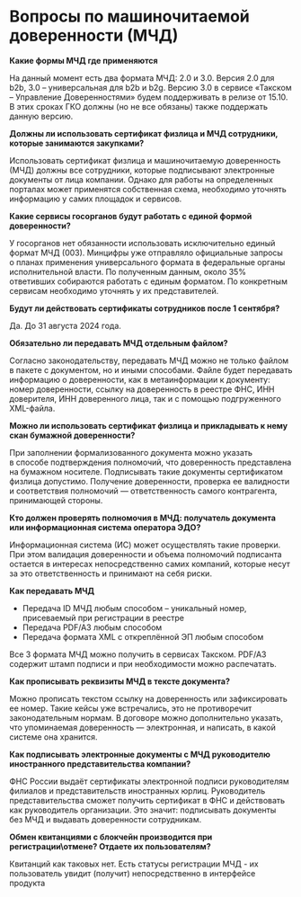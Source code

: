 ﻿# Вопросы по машиночитаемой доверенности (МЧД)
**Какие формы МЧД где применяются**

На данный момент есть два формата МЧД: 2.0 и 3.0. Версия 2.0 для b2b, 3.0 – универсальная для b2b и b2g. Версию 3.0 в сервисе «Такском – Управление Доверенностями» будем поддерживать в релизе от 15.10. В этих сроках ГКО должны (но не все обязаны) также поддержать данную версию.

**Должны ли использовать сертификат физлица и МЧД сотрудники, которые занимаются закупками?**

Использовать сертификат физлица и машиночитаемую доверенность (МЧД) должны все сотрудники, которые подписывают электронные документы от лица компании. Однако для работы на определенных порталах может применятся собственная схема, необходимо уточнять информацию у самих площадок и сервисов.

**Какие сервисы госорганов будут работать с единой формой доверенности?**

У госорганов нет обязанности использовать исключительно единый формат МЧД (003). Минцифры уже отправляло официальные запросы о планах применения универсального формата в федеральные органы исполнительной власти. По полученным данным, около 35% ответивших собираются работать с единым форматом. По конкретным сервисам необходимо уточнять у их представителей.

**Будут ли действовать сертификаты сотрудников после 1 сентября?**

Да. До 31 августа 2024 года.

**Обязательно ли передавать МЧД отдельным файлом?**

Согласно законодательству, передавать МЧД можно не только файлом в пакете с документом, но и иными способами. Файле будет передавать информацию о доверенности, как в метаинформации к документу: номер доверенности, ссылку на доверенность в реестре ФНС, ИНН доверителя, ИНН доверенного лица, так и с помощью подгруженного XML-файла.

**Можно ли использовать сертификат физлица и прикладывать к нему скан бумажной доверенности?**

При заполнении формализованного документа можно указать в способе подтверждения полномочий, что доверенность представлена на бумажном носителе. Подписывать такие документы сертификатом физлица допустимо. Получение доверенности, проверка ее валидности и соответствия полномочий — ответственность самого контрагента, принимающей стороны.

**Кто должен проверять полномочия в МЧД: получатель документа или информационная система оператора ЭДО?**

Информационная система (ИС) может осуществлять такие проверки. При этом валидация доверенности и объема полномочий подписанта остается в интересах непосредственно самих компаний, которые несут за это ответственность и принимают на себя риски.

**Как передавать МЧД**

- Передача ID МЧД любым способом – уникальный номер, присеваемый при регистрации в реестре
- Передача PDF/A3 любым способом
- Передача формата XML с откреплённой ЭП любым способом

Все 3 формата МЧД можно получить в сервисах Такском. PDF/A3 содержит штамп подписи и при необходимости можно распечатать.

**Как прописывать реквизиты МЧД в тексте документа?**

Можно прописать текстом ссылку на доверенность или зафиксировать ее номер. Такие кейсы уже встречались, это не противоречит законодательным нормам. В договоре можно дополнительно указать, что упоминаемая доверенность — электронная, и написать, в какой системе она хранится.

**Как подписывать электронные документы с МЧД руководителю иностранного представительства компании?**

ФНС России выдаёт сертификаты электронной подписи руководителям филиалов и представительств иностранных юрлиц. Руководитель представительства сможет получить сертификат в ФНС и действовать как руководитель организации. Это значит: подписывать документы без МЧД и выдавать доверенности сотрудникам.

**Обмен квитанциями с блокчейн производится при регистрации\отмене? Отдаете их пользователям?**

Квитанций как таковых нет. Есть статусы регистрации МЧД - их пользователь увидит (получит) непосредственно в интерфейсе продукта
